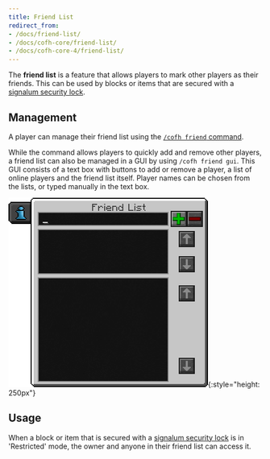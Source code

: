 ```yaml
---
title: Friend List
redirect_from:
- /docs/friend-list/
- /docs/cofh-core/friend-list/
- /docs/cofh-core-4/friend-list/
---
```


The **friend list** is a feature that allows players to mark other players as
their friends. This can be used by blocks or items that are secured with a
[signalum security lock](/docs/1.12/thermal-foundation-2/signalum-security-lock/).


Management
----------

A player can manage their friend list using the [`/cofh friend`
command](/docs/1.12/cofh-core-4/commands/#friend).

While the command allows players to quickly add and remove other players, a
friend list can also be managed in a GUI by using `/cofh friend gui`. This GUI
consists of a text box with buttons to add or remove a player, a list of online
players and the friend list itself. Player names can be chosen from the lists,
or typed manually in the text box.

![Friend list GUI](/assets/images/cofh-core-4/friend-list-gui.png){:style="height: 250px"}


Usage
-----

When a block or item that is secured with a [signalum security
lock](/docs/1.12/thermal-foundation-2/signalum-security-lock/) is in 'Restricted' mode, the owner and
anyone in their friend list can access it.
